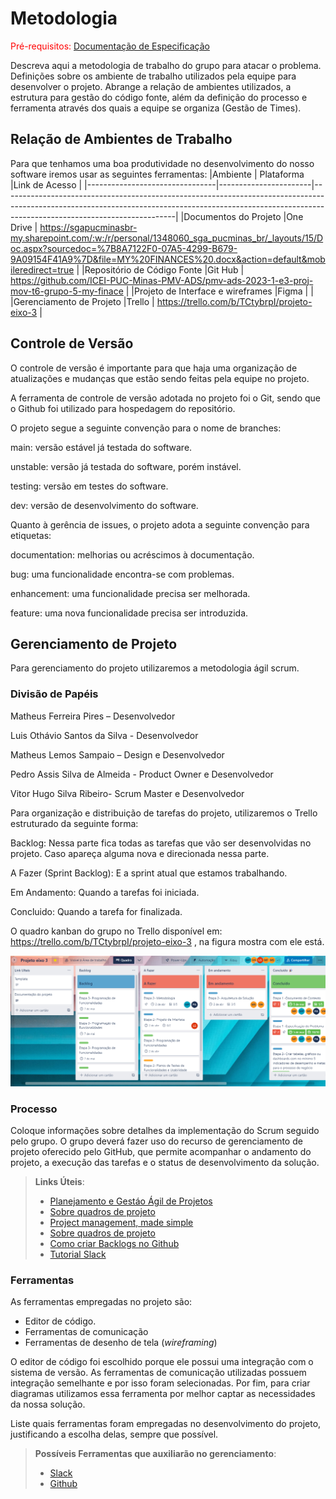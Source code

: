 
# Metodologia

<span style="color:red">Pré-requisitos: <a href="2-Especificação do Projeto.md"> Documentação de Especificação</a></span>

Descreva aqui a metodologia de trabalho do grupo para atacar o problema. Definições sobre os ambiente de trabalho utilizados pela  equipe para desenvolver o projeto. Abrange a relação de ambientes utilizados, a estrutura para gestão do código fonte, além da definição do processo e ferramenta através dos quais a equipe se organiza (Gestão de Times).

## Relação de Ambientes de Trabalho

Para que tenhamos uma boa produtividade no desenvolvimento do nosso software iremos usar as seguintes ferramentas:
|Ambiente                        | Plataforma            |Link de Acesso                                           |
|--------------------------------|-----------------------|-------------------------------------------------------------------------------------------------------------------------------------------------------------------------------------------------------|
|Documentos do Projeto           |One Drive              | https://sgapucminasbr-my.sharepoint.com/:w:/r/personal/1348060_sga_pucminas_br/_layouts/15/Doc.aspx?sourcedoc=%7B8A7122F0-07A5-4299-B679-9A09154F41A9%7D&file=MY%20FINANCES%20.docx&action=default&mobileredirect=true |
|Repositório de Código Fonte      |Git Hub                | https://github.com/ICEI-PUC-Minas-PMV-ADS/pmv-ads-2023-1-e3-proj-mov-t6-grupo-5-my-finace |
|Projeto de Interface e wireframes |Figma                  | |
|Gerenciamento de Projeto          |Trello             | https://trello.com/b/TCtybrpI/projeto-eixo-3  |

## Controle de Versão
O controle de versão é importante para que haja uma organização de atualizações e mudanças que estão sendo feitas pela equipe no projeto. 

A ferramenta de controle de versão adotada no projeto foi o Git, sendo que o Github foi utilizado para hospedagem do repositório. 

O projeto segue a seguinte convenção para o nome de branches: 

main: versão estável já testada do software. 

unstable: versão já testada do software, porém instável. 

testing: versão em testes do software. 

dev: versão de desenvolvimento do software. 

Quanto à gerência de issues, o projeto adota a seguinte convenção para etiquetas: 

documentation: melhorias ou acréscimos à documentação. 

bug: uma funcionalidade encontra-se com problemas. 

enhancement: uma funcionalidade precisa ser melhorada. 

feature: uma nova funcionalidade precisa ser introduzida. 

## Gerenciamento de Projeto

Para gerenciamento do projeto utilizaremos a metodologia ágil scrum. 

### Divisão de Papéis

Matheus Ferreira Pires – Desenvolvedor 

Luis Othávio Santos da Silva - Desenvolvedor 

Matheus Lemos Sampaio – Design e Desenvolvedor 

Pedro Assis Silva de Almeida - Product Owner e Desenvolvedor 

Vitor Hugo Silva Ribeiro- Scrum Master e Desenvolvedor  

Para organização e distribuição de tarefas do projeto, utilizaremos o Trello estruturado da seguinte forma: 

Backlog: Nessa parte fica todas as tarefas que vão ser desenvolvidas no projeto. Caso apareça alguma nova e direcionada nessa parte. 

A Fazer (Sprint Backlog): E a sprint atual que estamos trabalhando. 

Em Andamento: Quando a tarefas foi iniciada. 

Concluido: Quando a tarefa for finalizada. 

O quadro kanban do grupo no Trello disponível em: https://trello.com/b/TCtybrpI/projeto-eixo-3 , na figura mostra com ele está.

![Trello](img/TrelloConfig.png)


### Processo

Coloque  informações sobre detalhes da implementação do Scrum seguido pelo grupo. O grupo deverá fazer uso do recurso de gerenciamento de projeto oferecido pelo GitHub, que permite acompanhar o andamento do projeto, a execução das tarefas e o status de desenvolvimento da solução.
 
> **Links Úteis**:
> - [Planejamento e Gestáo Ágil de Projetos](https://pucminas.instructure.com/courses/87878/pages/unidade-2-tema-2-utilizacao-de-ferramentas-para-controle-de-versoes-de-software)
> - [Sobre quadros de projeto](https://docs.github.com/pt/issues/organizing-your-work-with-project-boards/managing-project-boards/about-project-boards)
> - [Project management, made simple](https://github.com/features/project-management/)
> - [Sobre quadros de projeto](https://docs.github.com/pt/github/managing-your-work-on-github/about-project-boards)
> - [Como criar Backlogs no Github](https://www.youtube.com/watch?v=RXEy6CFu9Hk)
> - [Tutorial Slack](https://slack.com/intl/en-br/)

### Ferramentas

As ferramentas empregadas no projeto são:

- Editor de código.
- Ferramentas de comunicação
- Ferramentas de desenho de tela (_wireframing_)

O editor de código foi escolhido porque ele possui uma integração com o sistema de versão. As ferramentas de comunicação utilizadas possuem integração semelhante e por isso foram selecionadas. Por fim, para criar diagramas utilizamos essa ferramenta por melhor captar as necessidades da nossa solução.

Liste quais ferramentas foram empregadas no desenvolvimento do projeto, justificando a escolha delas, sempre que possível.
 
> **Possíveis Ferramentas que auxiliarão no gerenciamento**: 
> - [Slack](https://slack.com/)
> - [Github](https://github.com/)
